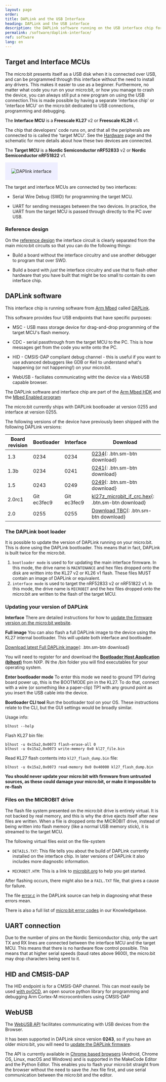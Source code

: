 ```yaml
---
layout: page
order:
title: DAPLink and the USB Interface
heading: DAPLink and the USB interface
description: the DAPLink software running on the USB interface chip for the micro:bit provides the drag and drop programming and debugging features that make the micro:bit so easy to use.
permalink: /software/daplink-interface/
ref: software
lang: en
---
```


## Target and Interface MCUs

The micro:bit presents itself as a USB disk when it is connected over USB, and can be programmed through this interface without the need to install any drivers. This makes it easier to use as a beginner. Furthermore, no matter what code you run on your micro:bit, or how you manage to crash the device, you can always still put a new program on using the USB connection.This is made possible by having a separate 'interface chip' or 'interface MCU' on the micro:bit dedicated to USB connections, programming and debugging.

The **Interface MCU** is a **Freescale KL27** <span class="v2">v2</span> or **Freescale KL26** <span class="v1"> v1</span>. 

The chip that developers' code runs on, and that all the peripherals are connected to is called the 'target MCU'. See the [Hardware](/hardware) page and the schematic for more details about how these two devices are connected.

The **Target MCU** is a **Nordic Semiconductor nRF52833** <span class="v2">v2</span> or **Nordic Semiconductor nRF51822** <span class="v1">v1</span>. 

<img src="/docs/software/assets/Interface.svg" alt="DAPlink interface" style="background:#eeeeff; padding:20px;">

The target and interface MCUs are connected by two interfaces:

* Serial Wire Debug (SWD) for programming the target MCU.

* UART for sending messages between the two devices. In practice, the UART from the target MCU is passed through directly to the PC over USB.

### Reference design

On the [reference design](/hardware/reference-design) the interface circuit is clearly separated from the main micro:bit circuits so that you can do the following things:

* Build a board without the interface circuitry and use another debugger to program that over SWD.

* Build a board with *just* the interface circuitry and use that to flash other hardware that you have built that might be too small to contain its own interface chip.


## DAPLink software

This interface chip is running software from [Arm Mbed](https://os.mbed.com/) called [DAPLink](https://github.com/ARMmbed/DAPLink).

This software provides four USB endpoints that have specific purposes:

* MSC - USB mass storage device for drag-and-drop programming of the target MCU's flash memory.

* CDC - serial passthrough from the target MCU to the PC. This is how messages get from the code you write onto the PC.

* HID - CMSIS-DAP compliant debug channel - this is useful if you want to use advanced debuggers like GDB or Keil to understand what's happening (or not happening!) on your micro:bit.

* WebUSB - faciliates communicating witht the device via a WebUSB capable browser.

The DAPLink software and interface chip are part of the [Arm Mbed HDK](https://developer.mbed.org/handbook/mbed-HDK)
and the [Mbed Enabled program](https://www.mbed.com/en/about-mbed/mbed-enabled/)

The micro:bit currently ships with DAPLink bootloader at version 0255 and interface at version 0255.

The following versions of the device have previously been shipped with the following DAPLink versions:

| Board revision | Bootloader | Interface | Download
| -------------- | ---------- | --------- | --------
| 1.3            | 0234       | 0234      | [0234](/docs/software/assets/DAPLink-factory-release/0234_kl26z_microbit_0x8000.hex){: .btn.sm-btn download}
| 1.3b           | 0234       | 0241      | [0241](/docs/software/assets/DAPLink-factory-release/0241_kl26z_microbit_0x8000.hex){: .btn.sm-btn download}
| 1.5            | 0243       | 0249      | [0249](/docs/software/assets/DAPLink-factory-release/0249_kl26z_microbit_0x8000.hex){: .btn.sm-btn download}
| 2.0rc1            | Git ec3fec9       | Git ec3fec9       | [kl27z_microbit_if_crc.hex](/docs/software/assets/DAPLink-full-image/kl27z_microbit_if_crc.hex){: .btn.sm-btn download}
| 2.0            | 0255        | 0255       | [Download TBC](#){: .btn.sm-btn download}


### The DAPLink boot loader

It is possible to update the version of DAPLink running on your micro:bit. This is done using the DAPLink bootloader. This means that in fact, DAPLink is built twice for the micro:bit.

1. `bootloader mode` is used to for updating the main interface firmware. In this mode, the drive name is `MAINTENANCE` and hex files dropped onto the disk are written into the 
KL27 <span class="v2">v2</span> or KL26 <span class="v1">v1</span> flash. These files MUST contain an image of DAPLink or equivalent.
2. `interface mode` is used to target the nRF52833 <span class="v2">v2</span> or nRF51822 <span class="v1">v1</span>. In this mode, the drive name is `MICROBIT` and the hex files dropped onto the micro:bit are written to the flash of the target MCU.


### Updating your version of DAPLink

**Interface**
There are detailed instructions for how to [update the firmware version on the micro:bit website](https://microbit.org/get-started/user-guide/firmware/).

**Full image**
You can also flash a full DAPLink image to the device using the KL27 internal bootloader. This will update both interface and bootloader.

[Download latest Full DAPLink image](/docs/software/assets/DAPLink-full-image/full_firmware_image_crc.bin){: .btn.sm-btn download}

You will need to register for and download the [**Bootloader Host Application (blhost)**](https://www.nxp.com/design/software/development-software/mcuxpresso-software-and-tools-/mcuboot-mcu-bootloader-for-nxp-microcontrollers:MCUBOOT?&tab=Design_Tools_Tab) from NXP. IN the /bin folder you will find executables for your operating system.

**Enter bootloader mode**
To enter this mode we need to ground TP1 during board power up, this is the BOOTMODE pin in the KL27. To do that, connect with a wire (or something like a paper-clip) TP1 with any ground point as you insert the USB cable into the device.

<!-- [TP1](#){: width: 300px} Image TBC -->

**Bootloader CLI tool**
Run the bootloader tool on your OS. These instructions relate to the CLI, but the GUI settings would be broadly similar.

Usage info:

```
blhost --help
```

Flash KL27 bin file:

```
blhost -u 0x15a2,0x0073 flash-erase-all 0
blhost -u 0x15a2,0x0073 write-memory 0x0 kl27_file.bin
```

Read KL27 flash contents into `kl27_flash_dump.bin` file:

```
blhost -u 0x15a2,0x0073 read-memory 0x0 0x40000 kl27_flash_dump.bin
```

**You should never update your micro:bit with firmware from untrusted sources, as these could damage your micro:bit, or make it impossible to re-flash**

### Files on the MICROBIT drive

The flash file system presented on the micro:bit drive is entirely virtual. It is not backed by real memory, and this is why the drive ejects itself after new files are written. When a file is dropped onto the MICROBIT drive, instead of being written into flash memory (like a normal USB memory stick), it is streamed to the target MCU.

The following virtual files exist on the file-system
* `DETAILS.TXT`: This file tells you about the build of DAPLink currently installed on the interface chip. In later versions of DAPLink it also includes more diagnostic information.

* `MICROBIT.HTM`: This is a link to [microbit.org](https://microbit.org) to help you get started.

After flashing occurs, there might also be a `FAIL.TXT` file, that gives a cause for failure.

The file [error.c](https://github.com/mbedmicro/DAPLink/blob/master/source/daplink/error.c) in the DAPLink source can help in diagnosing what these errors mean.

There is also a full list of [micro:bit error codes](https://support.microbit.org/en/support/solutions/articles/19000016969-micro-bit-error-codes) in our Knowledgebase.

## UART connection

Due to the number of pins on the Nordic Semiconductor chip, only the uart TX and RX lines are connected between the interface MCU and the target MCU. This means that there is no hardware flow control possible. This means that at higher serial speeds (baud rates above 9600), the micro:bit may drop characters being sent to it.

## HID and CMSIS-DAP

The HID endpoint is for a CMSIS-DAP channel. This can most easily be used [with pyOCD](https://github.com/mbedmicro/pyOCD), an open source python library for programming and debugging Arm Cortex-M microcontrollers using CMSIS-DAP

## WebUSB

The [WebUSB API](https://developers.google.com/web/updates/2016/03/access-usb-devices-on-the-web) facilitates communicating with USB devices from the Browser.

It has been supported in DAPLink since version **0243**, so if you have an older micro:bit, you will need to [update the DAPLink firmware](https://microbit.org/get-started/user-guide/firmware/).

The API is currently available in [Chrome based browsers](https://caniuse.com/#feat=webusb) (Android, Chrome OS, Linux, macOS and Windows) and is supported in the MakeCode Editor and the Python Editor. This enables you to flash your micro:bit straight from the browser without the need to save the .hex file first, and use serial communication between the micro:bit and the editor.
